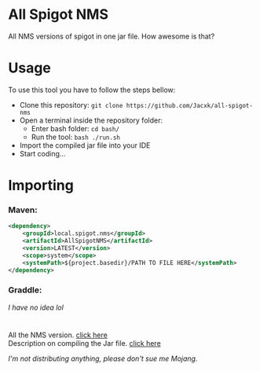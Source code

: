 # All Spigot NMS
All NMS versions of spigot in one jar file. How awesome is that?

# Usage
To use this tool you have to follow the steps bellow:
* Clone this repository: `git clone https://github.com/Jacxk/all-spigot-nms`
* Open a terminal inside the repository folder:
  * Enter bash folder: `cd bash/`
  * Run the tool: `bash ./run.sh`
* Import the compiled jar file into your IDE
* Start coding...

# Importing
### Maven:
```xml
<dependency>
    <groupId>local.spigot.nms</groupId>
    <artifactId>AllSpigotNMS</artifactId>
    <version>LATEST</version>
    <scope>system</scope>
    <systemPath>${project.basedir}/PATH TO FILE HERE</systemPath>
</dependency>
```
### Graddle:
*I have no idea lol*

#
All the NMS version. [click here](/spigot_versions)\
Description on compiling the Jar file. [click here](/bash)

*I'm not distributing anything, please don't sue me Mojang.*